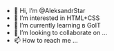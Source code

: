 - 👋 Hi, I’m @AleksandrStar
- 👀 I’m interested in HTML+CSS
- 🌱 I’m currently learning  в  GoIT
- 💞️ I’m looking to collaborate on ...
- 📫 How to reach me ...

<!---
AleksandrStar/AleksandrStar is a ✨ special ✨ repository because its `README.md` (this file) appears on your GitHub profile.
You can click the Preview link to take a look at your changes.
--->
